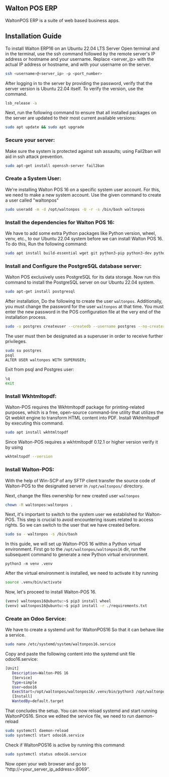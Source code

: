 ## Walton POS ERP

WaltonPOS ERP is a suite of web based business apps.


## Installation Guide
To install Walton ERP16 on an Ubuntu 22.04 LTS Server Open terminal and in the terminal, use the ssh command followed by the remote server's IP address or hostname and your username. Replace <server_ip> with the actual IP address or hostname, and <username> with your username on the server.

```bash
ssh <username>@<server_ip> -p <port_number>
```

After logging in to the server by providing the password, verify that the server version is Ubuntu 22.04 itself. To verify the version, use the command.
```bash
lsb_release -a 
```
Next, run the following command to ensure that all installed packages on the server are updated to their most current available versions:
```bash
sudo apt update && sudo apt upgrade
```
### Secure your server:
Make sure the system is protected against ssh assaults; using Fail2ban will aid in ssh attack prevention.
```bash
sudo apt-get install openssh-server fail2ban
```
### Create a System User:
We're installing Walton POS 16 on a specific system user account. For this, we need to make a new system account. Use the given command to create a user called "waltonpos"
```bash
sudo useradd -m -d /opt/waltonpos -U -r -s /bin/bash waltonpos
```
### Install the dependencies for Walton POS 16:
We have to add some extra Python packages like Python version, wheel, venv, etc., to our Ubuntu 22.04 system before we can install Walton POS 16. To do this, Run the following command:
```bash
sudo apt install build-essential wget git python3-pip python3-dev python3-venv python3-wheel libfreetype6-dev libxml2-dev libzip-dev libsasl2-dev python3-setuptools libjpeg-dev zlib1g-dev libpq-dev libxslt1-dev libldap2-dev libtiff5-dev libopenjp2-7-dev
```
### Install  and Configure the PostgreSQL database server:
Walton POS exclusively uses PostgreSQL for its data storage. Now run this command to install the PostgreSQL server on our Ubuntu 22.04 system.
```bash
sudo apt-get install postgresql
```

After installation, Do the following to create the user `waltonpos`. Additionally, you must change the password for the user `waltonpos` at that time. You must enter the new password in the POS configuration file at the very end of the installation process.
```bash
sudo -u postgres createuser --createdb --username postgres --no-createrole --no-superuser --pwprompt waltonpos
```
The user must then be designated as a superuser in order to receive further privileges.
```bash
sudo su postgres
psql
ALTER USER waltonpos WITH SUPERUSER;
```
Exit from psql and Postgres user:
```bash
\q
exit
```
### Install Wkhtmltopdf:
Walton-POS requires the Wkhtmltopdf package for printing-related purposes, which is a free, open-source command-line utility that utilizes the Qt webkit engine to transform HTML content into PDF. Install Wkhtmltopdf by executing this command.
```bash
sudo apt install wkhtmltopdf
```
Since Walton-POS requires a wkhtmltopdf 0.12.1 or higher version verify it by using
```bash
wkhtmltopdf --version
```
### Install Walton-POS:
With the help of Win-SCP of any SFTP client transfer the source code of Walton-POS to the designated server in `/opt/waltonpos/` directory.

Next, change the files ownership for new created user `waltonpos`

```bash
chown -R waltonpos:waltonpos .
```

Next, it's important to switch to the system user we established for Walton-POS. This step is crucial to avoid encountering issues related to access rights. So we can switch to the user that we have created before.
```bash
sudo su - waltonpos -s /bin/bash
```

In this guide, we will set up Walton-POS 16 within a Python virtual environment. First go to the `/opt/waltonpos/waltonpos16` dir, run the subsequent command to generate a new Python virtual environment.

```
python3 -m venv .venv
```
After the virtual environment is installed, we need to activate it by running

```bash
source .venv/bin/activate
```

Now, let's proceed to install Walton-POS 16.
```bash
(venv) waltonpos16@ubuntu:~$ pip3 install wheel
(venv) waltonpos16@ubuntu:~$ pip3 install -r ./requirements.txt
```
### Create an Odoo Service:
We have to create a systemd unit for WaltonPOS16 So that it can behave like a service.

```bash
sudo nano /etc/systemd/system/waltonpos16.service
```
Copy and paste the following content into the systemd unit file odoo16.service:

```bash
[Unit]
   Description=Walton-POS 16
   [Service]
   Type=simple
   User=odoo16
   ExecStart=/opt/waltonpos/waltonpos16/.venv/bin/python3 /opt/waltonpos/waltonpos16/odoo-bin -c /opt/waltonpos/waltonpos16/odoo.conf
   [Install]
   WantedBy=default.target
```
That concludes the setup. You can now reload systemd and start running WaltonPOS16. Since we edited the service file, we need to run daemon-reload

```bash
sudo systemctl daemon-reload
sudo systemctl start odoo16.service
```

Check if WaltonPOS16 is active by running this command:
```bash
sudo systemctl status odoo16.service
```
Now open your web browser and go to “http://<your_server_ip_address>:8069”.